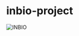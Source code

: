 # inbio-project
![INBIO](https://user-images.githubusercontent.com/100532301/166705803-95aa2f66-e5f9-4bc5-a8b7-d135e97ddd0a.png)
